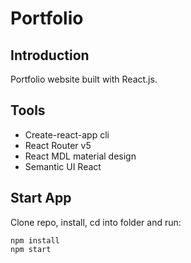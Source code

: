 # Portfolio

## Introduction

Portfolio website built with React.js.

## Tools

- Create-react-app cli
- React Router v5
- React MDL material design
- Semantic UI React

## Start App

Clone repo, install, cd into folder and run:

```
npm install
npm start
```
